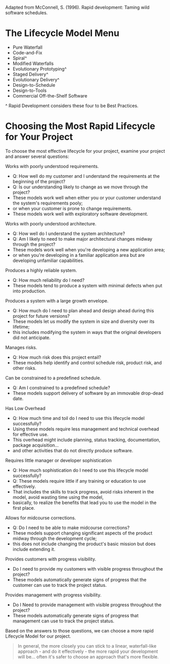 
Adapted from McConnell, S. (1996). Rapid development: Taming wild software schedules.

# The Lifecycle Model Menu

* Pure Waterfall
* Code-and-Fix
* Spiral^
* Modified Waterfalls
* Evolutionary Prototyping^
* Staged Delivery^
* Evolutionary Delivery^
* Design-to-Schedule
* Design-to-Tools
* Commercial Off-the-Shelf Software

^ Rapid Development considers these four to be Best Practices.

# Choosing the Most Rapid Lifecycle for Your Project

To choose the most effective lifecycle for your project, examine your project and answer several questions:

Works with poorly understood requirements.

- Q: How well do my customer and I understand the requirements at the beginning of the project? 
- Q: Is our understanding likely to change as we move through the project?
- These models work well when either you or your customer understand the system's requirements pooly;
- or when your customer is prone to change requirements. 
- These models work well with exploratory software development.

Works with poorly understood architecture.

- Q: How well do I understand the system architecture? 
- Q: Am I likely to need to make major architectural changes midway through the project?
- These models work well when you're developing a new application area;
- or when you're developing in a familiar application area but are developing unfamiliar capabilities.

Produces a highly reliable system.

- Q: How much reliability do I need?
- These models tend to produce a system with minimal defects when put into production.

Produces a system with a large growth envelope.

- Q: How much do I need to plan ahead and design ahead during this project for future versions?
- These models let us modify the system in size and diversity over its lifetime; 
- this includes modifying the system in ways that the original developers did not anticipate.

Manages risks.

- Q: How much risk does this project entail? 
- These models help identify and control schedule risk, product risk, and other risks.

Can be constrained to a predefined schedule.

- Q: Am I constrained to a predefined schedule? 
- These models support delivery of software by an immovable drop-dead date.

Has Low Overhead

- Q: How much time and toil do I need to use this lifecycle model successfully? 
- Using these models require less management and technical overhead for effective use. 
- This overhead might include planning, status tracking, documentation, package acquisition...
- and other activities that do not directly produce software.

Requires little manager or developer sophistication

- Q: How much sophistication do I need to use this lifecycle model successfully? 
- Q: These models require little if any training or education to use effectively. 
- That includes the skills to track progress, avoid risks inherent in the model, avoid wasting time using the model,
- basically, to realize the benefits that lead you to use the model in the first place.

Allows for midcourse corrections.

- Q: Do I need to be able to make midcourse corrections? 
- These models support changing significant aspects of the product midway through the development cycle; 
- this does not include changing the product's basic mission but does include extending it.

Provides customers with progress visibility.

- Do I need to provide my customers with visible progress throughout the project? 
- These models automatically generate signs of progress that the customer can use to track the project status.

Provides management with progress visibility.

- Do I Need to provide management with visible progress throughout the project?  
- These models automatically generate signs of progress that management can use to track the project status.

Based on the answers to those questions, we can choose a more rapid Lifecycle Model for our project.

> In general, the more closely you can stick to a linear, waterfall-like approach - and do it effectively - the more rapid your development will be... often it's safer to choose an approach that's more flexible.

